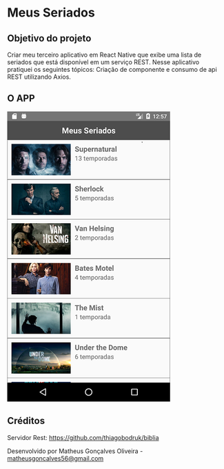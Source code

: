 # Meus Seriados

## Objetivo do projeto
Criar meu terceiro aplicativo em React Native que exibe uma lista de seriados que está disponível em um serviço REST.
Nesse aplicativo pratiquei os seguintes tópicos: Criação de componente e consumo de api REST utilizando Axios.

## O APP
![app](https://github.com/matheusgoncalves56/meusSeriados/blob/master/src/assets/app.png)

## Créditos
Servidor Rest:
https://github.com/thiagobodruk/biblia

Desenvolvido por Matheus Gonçalves Oliveira - matheusgoncalves56@gmail.com

